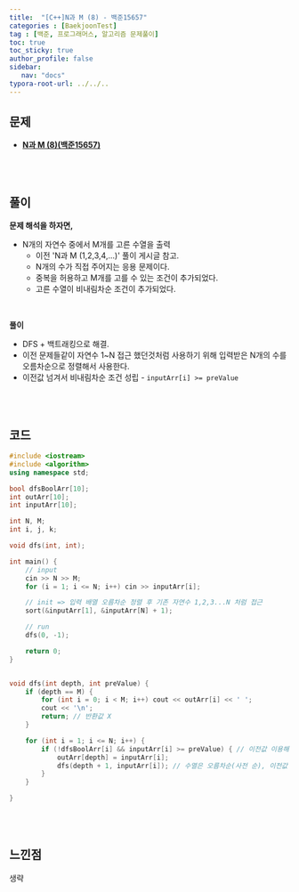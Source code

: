```yaml
---
title:  "[C++]N과 M (8) - 백준15657"
categories : [BaekjoonTest]
tag : [백준, 프로그래머스, 알고리즘 문제풀이]
toc: true
toc_sticky: true
author_profile: false
sidebar:
   nav: "docs"
typora-root-url: ../../..
---
```




## 문제

* **[N과 M (8)(백준15657)](https://www.acmicpc.net/problem/15657)**

<br><br>

## 풀이

**문제 해석을 하자면,**

* N개의 자연수 중에서 M개를 고른 수열을 출력
  * 이전 'N과 M (1,2,3,4,...)' 풀이 게시글 참고.
  * N개의 수가 직접 주어지는 응용 문제이다.
  * 중복을 허용하고 M개를 고를 수 있는 조건이 추가되었다.
  * 고른 수열이 비내림차순 조건이 추가되었다.

<br>

**풀이**

- DFS + 백트래킹으로 해결.
- 이전 문제들같이 자연수 1~N 접근 했던것처럼 사용하기 위해 입력받은 N개의 수를 오름차순으로 정렬해서 사용한다.
- 이전값 넘겨서 비내림차순 조건 성립 - `inputArr[i] >= preValue`

<br><br>

## 코드

```c++
#include <iostream>
#include <algorithm>
using namespace std;

bool dfsBoolArr[10];
int outArr[10];
int inputArr[10];

int N, M;
int i, j, k;

void dfs(int, int);

int main() {
	// input
	cin >> N >> M;
	for (i = 1; i <= N; i++) cin >> inputArr[i];

	// init => 입력 배열 오름차순 정렬 후 기존 자연수 1,2,3...N 처럼 접근
	sort(&inputArr[1], &inputArr[N] + 1);

	// run
	dfs(0, -1);

	return 0;
}


void dfs(int depth, int preValue) {
	if (depth == M) {
		for (int i = 0; i < M; i++) cout << outArr[i] << ' ';
		cout << '\n';
		return; // 반환값 X
	}

	for (int i = 1; i <= N; i++) {
		if (!dfsBoolArr[i] && inputArr[i] >= preValue) { // 이전값 이용해서 각각 한줄도 오름차순으로 출력
			outArr[depth] = inputArr[i];
			dfs(depth + 1, inputArr[i]); // 수열은 오름차순(사전 순), 이전값 넘기기
		}
	}

}
```

<br><br>

## 느낀점

생략
